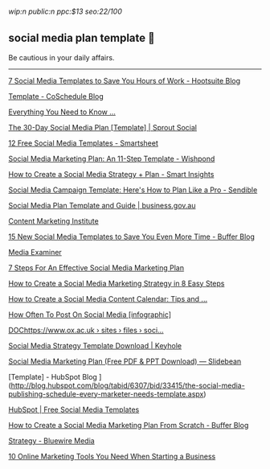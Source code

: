 ###### wip:n public:n ppc:$13 seo:22/100

## social media plan template :synagogue:

Be cautious in your daily affairs.


----------


[7 Social Media Templates to Save You Hours of Work - Hootsuite Blog ](http://blog.hootsuite.com/social-media-templates/amp/)

[ ](https://blog.hootsuite.com/social-media-templates/amp/)

[Template - CoSchedule Blog ](http://coschedule.com/blog/social-media-marketing-strategy-template/)

[Everything You Need to Know ... ](https://coschedule.com/blog/instagram-analytics/)

[The 30-Day Social Media Plan [Template] | Sprout Social ](http://sproutsocial.com/insights/guides/social-media-plan/)

[ ](https://sproutsocial.com/insights/guides/social-media-plan/)

[12 Free Social Media Templates - Smartsheet ](http://www.smartsheet.com/social-media-templates)

[Social Media Marketing Plan: An 11-Step Template - Wishpond ](http://blog.wishpond.com/post/115675437098/social-media-marketing-plan)

[How to Create a Social Media Strategy + Plan - Smart Insights ](http://www.smartinsights.com/social-media-marketing/social-media-strategy/social-media-strategy-planning-essentials-strategy-tactics/amp/)

[ ](https://www.smartinsights.com/social-media-marketing/social-media-strategy/social-media-strategy-planning-essentials-strategy-tactics/amp/)

[Social Media Campaign Template: Here's How to Plan Like a Pro - Sendible ](http://www.sendible.com/insights/social-media-campaign-template?hs_amp=true)

[Social Media Plan Template and Guide | business.gov.au ](http://www.business.gov.au/planning/templates-and-tools/social-media-plan-template-and-guide)

[Content Marketing Institute ](http://contentmarketinginstitute.com/2018/11/smart-social-media-plan/)

[15 New Social Media Templates to Save You Even More Time - Buffer Blog ](http://blog.bufferapp.com/social-media-templates/amp)

[ ](https://blog.bufferapp.com/social-media-templates/amp)

[Media Examiner ](http://www.socialmediaexaminer.com/how-to-create-social-media-calendar-template-marketers/)

[      7 Steps For An Effective Social Media Marketing Plan ](https://www.ducttapemarketing.com/social-media-marketing-plan/)

[      How to Create a Social Media Marketing Strategy in 8 Easy Steps ](https://blog.hootsuite.com/how-to-create-a-social-media-marketing-plan/)

[      How to Create a Social Media Content Calendar: Tips and ... ](https://blog.hootsuite.com/how-to-create-a-social-media-content-calendar/)

[      How Often To Post On Social Media [infographic] ](https://louisem.com/144557/often-post-social-media)

[DOChttps://www.ox.ac.uk › sites › files › soci... ](http://www.ox.ac.uk/sites/files/oxford/social-media-strategy-template.docx)

[Social Media Strategy Template Download | Keyhole ](http://keyhole.co/blog/social-media-strategy-template-download-5-examples/amp/)

[Social Media Marketing Plan (Free PDF & PPT Download) — Slidebean ](http://slidebean.com/templates/social-media-marketing-template?format=amp)

[ ](https://slidebean.com/templates/social-media-marketing-template?format=amp)

[Template] - HubSpot Blog ](http://blog.hubspot.com/blog/tabid/6307/bid/33415/the-social-media-publishing-schedule-every-marketer-needs-template.aspx)

[HubSpot | Free Social Media Templates ](http://www.hubspot.com/resources/template/social-media)

[How to Create a Social Media Marketing Plan From Scratch - Buffer Blog ](http://blog.bufferapp.com/social-media-marketing-plan/amp)

[ ](https://blog.bufferapp.com/social-media-marketing-plan/amp)

[Strategy - Bluewire Media ](http://www.bluewiremedia.com.au/social-media-planning-template)

[ ](https://www.bluewiremedia.com.au/social-media-planning-template)

[10 Online Marketing Tools You Need When Starting a Business ](http://neilpatel.com/blog/10-online-marketing-tools-you-need-when-starting-a-business/amp/)

